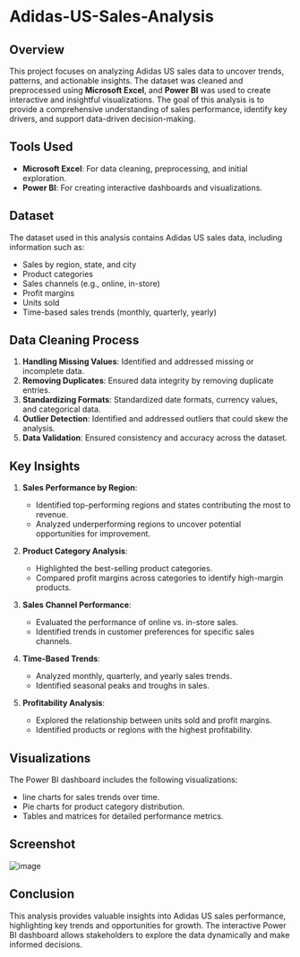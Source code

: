 # Adidas-US-Sales-Analysis

## Overview
This project focuses on analyzing Adidas US sales data to uncover trends, patterns, and actionable insights. The dataset was cleaned and preprocessed using **Microsoft Excel**, and **Power BI** was used to create interactive and insightful visualizations. The goal of this analysis is to provide a comprehensive understanding of sales performance, identify key drivers, and support data-driven decision-making.

## Tools Used
- **Microsoft Excel**: For data cleaning, preprocessing, and initial exploration.
- **Power BI**: For creating interactive dashboards and visualizations.

## Dataset
The dataset used in this analysis contains Adidas US sales data, including information such as:
- Sales by region, state, and city
- Product categories
- Sales channels (e.g., online, in-store)
- Profit margins
- Units sold
- Time-based sales trends (monthly, quarterly, yearly)

## Data Cleaning Process
1. **Handling Missing Values**: Identified and addressed missing or incomplete data.
2. **Removing Duplicates**: Ensured data integrity by removing duplicate entries.
3. **Standardizing Formats**: Standardized date formats, currency values, and categorical data.
4. **Outlier Detection**: Identified and addressed outliers that could skew the analysis.
5. **Data Validation**: Ensured consistency and accuracy across the dataset.

## Key Insights
1. **Sales Performance by Region**:
   - Identified top-performing regions and states contributing the most to revenue.
   - Analyzed underperforming regions to uncover potential opportunities for improvement.

2. **Product Category Analysis**:
   - Highlighted the best-selling product categories.
   - Compared profit margins across categories to identify high-margin products.

3. **Sales Channel Performance**:
   - Evaluated the performance of online vs. in-store sales.
   - Identified trends in customer preferences for specific sales channels.

4. **Time-Based Trends**:
   - Analyzed monthly, quarterly, and yearly sales trends.
   - Identified seasonal peaks and troughs in sales.

5. **Profitability Analysis**:
   - Explored the relationship between units sold and profit margins.
   - Identified products or regions with the highest profitability.

## Visualizations
The Power BI dashboard includes the following visualizations:
- line charts for sales trends over time.
- Pie charts for product category distribution.
- Tables and matrices for detailed performance metrics.

##   Screenshot
![image]()


## Conclusion
This analysis provides valuable insights into Adidas US sales performance, highlighting key trends and opportunities for growth. The interactive Power BI dashboard allows stakeholders to explore the data dynamically and make informed decisions.
